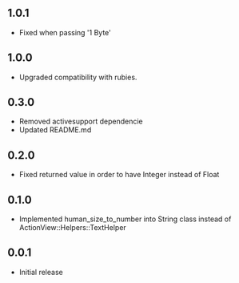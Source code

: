 1.0.1
-----

 - Fixed when passing '1 Byte'

1.0.0
-----

 - Upgraded compatibility with rubies.

0.3.0
-----

 - Removed activesupport dependencie
 - Updated README.md

0.2.0
-----

 - Fixed returned value in order to have Integer instead of Float

0.1.0
-----
 
 - Implemented human\_size\_to\_number into String class instead of ActionView::Helpers::TextHelper

0.0.1
-----

 - Initial release